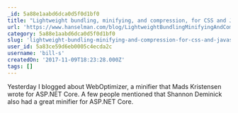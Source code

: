 ```yaml
---
_id: 5a88e1aabd6dca0d5f0d1bf0
title: "Lightweight bundling, minifying, and compression, for CSS and JavaScript with ASP.NET Core and Smidge"
url: 'https://www.hanselman.com/blog/LightweightBundlingMinifyingAndCompressionForCSSAndJavaScriptWithASPNETCoreAndSmidge.aspx'
category: 5a88e1aabd6dca0d5f0d1bf0
slug: 'lightweight-bundling-minifying-and-compression-for-css-and-javascript-with-asp-net-core-and-smidge'
user_id: 5a83ce59d6eb0005c4ecda2c
username: 'bill-s'
createdOn: '2017-11-09T18:23:28.000Z'
tags: []
---
```


Yesterday I blogged about WebOptimizer, a minifier that Mads Kristensen wrote for ASP.NET Core. A few people mentioned that Shannon Deminick also had a great minifier for ASP.NET Core. 
